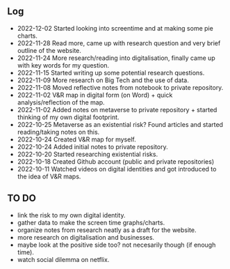 
## Log 
* 2022-12-02 Started looking into screentime and at making some pie charts. 
* 2022-11-28 Read more, came up with research question and very brief outline of the website.
* 2022-11-24 More research/reading into digitalisation, finally came up with key words for my question.
* 2022-11-15 Started writing up some potential research questions.
* 2022-11-09 More research on Big Tech and the use of data.
* 2022-11-08 Moved reflective notes from notebook to private repository.
* 2022-11-02 V&R map in digital form (on Word) + quick analysis/reflection of the map.
* 2022-11-02 Added notes on metaverse to private repository + started thinking of my own digital footprint.
* 2022-10-25 Metaverse as an existential risk? Found articles and started reading/taking notes on this.
* 2022-10-24 Created V&R map for myself.
* 2022-10-24 Added initial notes to private repository.
* 2022-10-20 Started researching existential risks.
* 2022-10-18 Created Github account (public and private repositories) 
* 2022-10-11 Watched videos on digital identities and got introduced to the idea of V&R maps.

## TO DO  
* link the risk to my own digital identity.
* gather data to make the screen time graphs/charts.
* organize notes from research neatly as a draft for the website.
* more research on digitalisation and businesses.
* maybe look at the positive side too? not necesarily though (if enough time).
* watch social dilemma on netflix.

